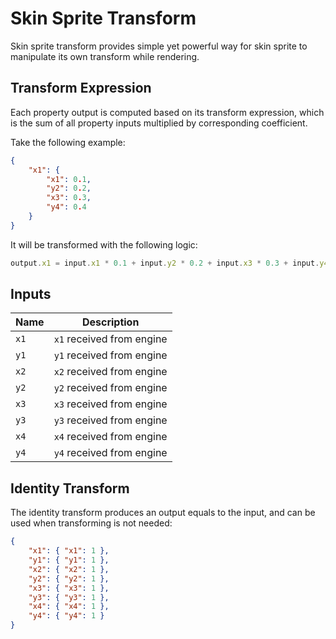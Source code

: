 # Skin Sprite Transform

Skin sprite transform provides simple yet powerful way for skin sprite to manipulate its own transform while rendering.

## Transform Expression

Each property output is computed based on its transform expression, which is the sum of all property inputs multiplied by corresponding coefficient.

Take the following example:

```json
{
    "x1": {
        "x1": 0.1,
        "y2": 0.2,
        "x3": 0.3,
        "y4": 0.4
    }
}
```

It will be transformed with the following logic:

```ts
output.x1 = input.x1 * 0.1 + input.y2 * 0.2 + input.x3 * 0.3 + input.y4 * 0.4
```

## Inputs

| Name | Description               |
| ---- | ------------------------- |
| `x1` | `x1` received from engine |
| `y1` | `y1` received from engine |
| `x2` | `x2` received from engine |
| `y2` | `y2` received from engine |
| `x3` | `x3` received from engine |
| `y3` | `y3` received from engine |
| `x4` | `x4` received from engine |
| `y4` | `y4` received from engine |

## Identity Transform

The identity transform produces an output equals to the input, and can be used when transforming is not needed:

```json
{
    "x1": { "x1": 1 },
    "y1": { "y1": 1 },
    "x2": { "x2": 1 },
    "y2": { "y2": 1 },
    "x3": { "x3": 1 },
    "y3": { "y3": 1 },
    "x4": { "x4": 1 },
    "y4": { "y4": 1 }
}
```
